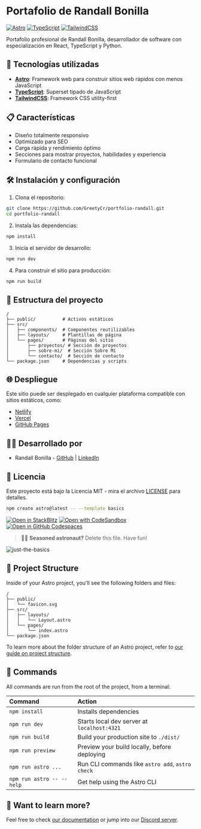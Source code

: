 # Portafolio de Randall Bonilla

[![Astro](https://img.shields.io/badge/Astro-3.0%2B-orange.svg)](https://astro.build/)
[![TypeScript](https://img.shields.io/badge/TypeScript-5.0%2B-blue.svg)](https://www.typescriptlang.org/)
[![TailwindCSS](https://img.shields.io/badge/TailwindCSS-3.0%2B-38B2AC.svg)](https://tailwindcss.com/)

Portafolio profesional de Randall Bonilla, desarrollador de software con especialización en React, TypeScript y Python.

## 🚀 Tecnologías utilizadas

- **[Astro](https://astro.build/)**: Framework web para construir sitios web rápidos con menos JavaScript
- **[TypeScript](https://www.typescriptlang.org/)**: Superset tipado de JavaScript
- **[TailwindCSS](https://tailwindcss.com/)**: Framework CSS utility-first

## 📋 Características

- Diseño totalmente responsivo
- Optimizado para SEO
- Carga rápida y rendimiento óptimo
- Secciones para mostrar proyectos, habilidades y experiencia
- Formulario de contacto funcional

## 🛠️ Instalación y configuración

1. Clona el repositorio:
```bash
git clone https://github.com/GreetyCr/portfolio-randall.git
cd portfolio-randall
```

2. Instala las dependencias:
```bash
npm install
```

3. Inicia el servidor de desarrollo:
```bash
npm run dev
```

4. Para construir el sitio para producción:
```bash
npm run build
```

## 📂 Estructura del proyecto

```
/
├── public/          # Activos estáticos
├── src/
│   ├── components/  # Componentes reutilizables
│   ├── layouts/     # Plantillas de página
│   └── pages/       # Páginas del sitio
│       ├── proyectos/ # Sección de proyectos
│       ├── sobre-mi/  # Sección Sobre Mí
│       └── contacto/  # Sección de contacto
└── package.json     # Dependencias y scripts
```

## 🌐 Despliegue

Este sitio puede ser desplegado en cualquier plataforma compatible con sitios estáticos, como:
- [Netlify](https://netlify.com)
- [Vercel](https://vercel.com)
- [GitHub Pages](https://pages.github.com)

## 🧑‍💻 Desarrollado por

- Randall Bonilla - [GitHub](https://github.com/GreetyCr) | [LinkedIn](https://linkedin.com/in/randallbonilla)

## 📄 Licencia

Este proyecto está bajo la Licencia MIT - mira el archivo [LICENSE](LICENSE) para detalles.

```sh
npm create astro@latest -- --template basics
```

[![Open in StackBlitz](https://developer.stackblitz.com/img/open_in_stackblitz.svg)](https://stackblitz.com/github/withastro/astro/tree/latest/examples/basics)
[![Open with CodeSandbox](https://assets.codesandbox.io/github/button-edit-lime.svg)](https://codesandbox.io/p/sandbox/github/withastro/astro/tree/latest/examples/basics)
[![Open in GitHub Codespaces](https://github.com/codespaces/badge.svg)](https://codespaces.new/withastro/astro?devcontainer_path=.devcontainer/basics/devcontainer.json)

> 🧑‍🚀 **Seasoned astronaut?** Delete this file. Have fun!

![just-the-basics](https://github.com/withastro/astro/assets/2244813/a0a5533c-a856-4198-8470-2d67b1d7c554)

## 🚀 Project Structure

Inside of your Astro project, you'll see the following folders and files:

```text
/
├── public/
│   └── favicon.svg
├── src/
│   ├── layouts/
│   │   └── Layout.astro
│   └── pages/
│       └── index.astro
└── package.json
```

To learn more about the folder structure of an Astro project, refer to [our guide on project structure](https://docs.astro.build/en/basics/project-structure/).

## 🧞 Commands

All commands are run from the root of the project, from a terminal:

| Command                   | Action                                           |
| :------------------------ | :----------------------------------------------- |
| `npm install`             | Installs dependencies                            |
| `npm run dev`             | Starts local dev server at `localhost:4321`      |
| `npm run build`           | Build your production site to `./dist/`          |
| `npm run preview`         | Preview your build locally, before deploying     |
| `npm run astro ...`       | Run CLI commands like `astro add`, `astro check` |
| `npm run astro -- --help` | Get help using the Astro CLI                     |

## 👀 Want to learn more?

Feel free to check [our documentation](https://docs.astro.build) or jump into our [Discord server](https://astro.build/chat).
